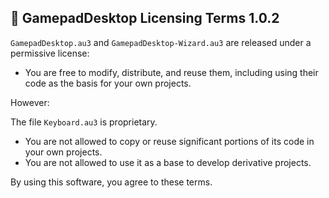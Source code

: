 ## 📄 GamepadDesktop Licensing Terms 1.0.2
`GamepadDesktop.au3` and `GamepadDesktop-Wizard.au3` are released under a permissive license:

- You are free to modify, distribute, and reuse them, including using their code as the basis for your own projects.

However:

The file `Keyboard.au3` is proprietary.  
- You are not allowed to copy or reuse significant portions of its code in your own projects.
- You are not allowed to use it as a base to develop derivative projects.

By using this software, you agree to these terms.
